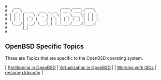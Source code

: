 ```text
#   ___                   ____ ____  ____
#  / _ \ _ __   ___ _ __ | __ ) ___||  _ \
# | | | | '_ \ / _ \ '_ \|  _ \___ \| | | |
# | |_| | |_) |  __/ | | | |_) |__) | |_| |
#  \___/| .__/ \___|_| |_|____/____/|____/
#       |_|
#
```

## OpenBSD Specific Topics

These are Topics that are specific to the OpenBSD operating system.

| [Partitioning in OpenBSD](OpenBSD_Partitioning) | [Virtualization in OpenBSD](vmm) |
| [Working with ISOs](openbsd-iso)                | [restoring ldconfig](ldconfig)   |
